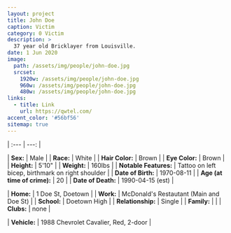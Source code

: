 ```yaml
---
layout: project
title: John Doe
caption: Victim
category: 0 Victim
description: >
  37 year old Bricklayer from Louisville.
date: 1 Jun 2020
image: 
  path: /assets/img/people/john-doe.jpg
  srcset: 
    1920w: /assets/img/people/john-doe.jpg
    960w: /assets/img/people/john-doe.jpg
    480w: /assets/img/people/john-doe.jpg
links:
  - title: Link
    url: https://qwtel.com/
accent_color: '#56bf56'
sitemap: true
---
```

| :--- | ---: |

| **Sex:** | Male |
| **Race:** | White |
| **Hair Color:** | Brown |
| **Eye Color:** | Brown |
| **Height:** | 5'10" |
| **Weight:** | 160lbs |
| **Notable Features:** | Tattoo on left bicep, birthmark on right shoulder |
| **Date of Birth:** | 1970-08-11 |
| **Age (at time of crime):** | 20 |
| **Date of Death:** | 1990-04-15 (est) |

| **Home:** | 1 Doe St, Doetown |
| **Work:** | McDonald's Restautant (Main and Doe St) |
| **School:** | Doetown High |
| **Relationship:** | Single |
| **Family:** | |
| **Clubs:** | none |

| **Vehicle:** | 1988 Chevrolet Cavalier, Red, 2-door |
